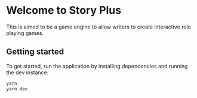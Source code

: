 # Welcome to Story Plus

This is aimed to be a game engine to allow writers to create interactive role playing games.

## Getting started

To get started, run the application by installing dependencies and running the dev instance:
```bash
yarn
yarn dev
```